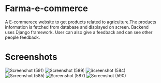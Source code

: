 # Farma-e-commerce
A E-commerece website to get products related to agriculture.The products information is fetched from database and displayed on screen.
Backend uses Django framework.
User can also give a feedback and can see other people feedback.

# Screenshots
![Screenshot (591)](https://user-images.githubusercontent.com/91778893/135768104-ba51a223-f82f-4ae4-976b-d8bf64bb52b8.png)
![Screenshot (589)](https://user-images.githubusercontent.com/91778893/135768112-861eb55d-6ba0-4581-bcee-7d23937b202c.png)
![Screenshot (584)](https://user-images.githubusercontent.com/91778893/135768122-34de7e30-4255-446b-89a8-c507166eeae3.png)
![Screenshot (585)](https://user-images.githubusercontent.com/91778893/135768129-fa02440e-f30a-4e33-ab6b-998b2fb6ba18.png)
![Screenshot (587)](https://user-images.githubusercontent.com/91778893/135768130-864357f0-6775-4218-af49-189c92492790.png)
![Screenshot (590)](https://user-images.githubusercontent.com/91778893/135768142-96a6059d-df83-4dcb-a7c2-ce7e3a4bf093.png)
